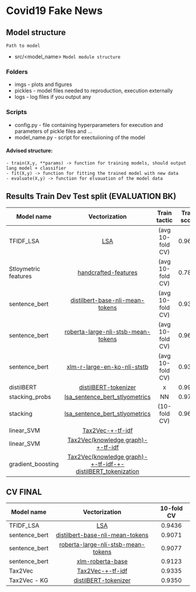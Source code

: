 # Covid19 Fake News


## Model structure
`` Path to model ``
- src/<model_name>
`` Model module structure ``
### Folders
- imgs - plots and figures
- pickles - model files needed to reproduction, execution externally
- logs - log files if you output any
### Scripts
- config.py - file containing hyperparameters for execution and parameters of pickle files and ... 
- model_name.py - script for exectuiioning of the model

#### Advised structure: 
    - train(X,y, **params) -> function for training models, should output lang model + classifier
    - fit(X,y) -> function for fitting the trained model with new data
    - evaluate(X,y) -> function for elvauation of the model data

## Results Train Dev Test split (EVALUATION BK)

| Model name   |      Vectorization      |   Train tactic | Train score | DEV score |  Test Score |
|----------|:-------------:|:------:|:------:|:------:|:------:|
| TFIDF_LSA |  [LSA](./src/lsa_baseline/README.md) | (avg 10-fold CV) |  0.9658 | 0.9302 | 0.9281 |
| Stloymetric features | [handcrafted-features](./src/statistical_baseline/README.md) | (avg 10-fold CV) | 0.7861 | 0.7903 | 0.7805 |
| sentence_bert | [distilbert-base-nli-mean-tokens](./src/sentence_bert/sentence_transformers/README.md) |   (avg 10-fold CV) | 0.9365 | 0.9124 | 0.9113 |
| sentence_bert | [roberta-large-nli-stsb-mean-tokens](./src/sentence_bert/sentence_transformers/README.md) |   (avg 10-fold CV) | 0.9623 | 0.9184 | 0.9142 |
| sentence_bert | [xlm-r-large-en-ko-nli-ststb](./src/sentence_bert/sentence_transformers/README.md) |   (avg 10-fold CV) |0.9376 | 0.9226 | 0.9124 |
| distilBERT | [distilBERT-tokenizer](./src/distilBERT/README.md) |  x  | 0.9933 | 0.9807 | 0.9708
| stacking_probs | [lsa_sentence_bert_stlyometrics](./src/sentence_bert/stacking) |  NN | 0.9710 | 0.9380 | 0.9390 |
| stacking | [lsa_sentence_bert_stlyometrics](./src/sentence_bert/stacking) | (10-fold CV) | 0.9695 | 0.9445 | 0.9425 |
| linear_SVM | [Tax2Vec-+-tf-idf](./src/tax2vec/README.md) |  |  | 0.94 | 0.92 |
| linear_SVM | [Tax2Vec(knowledge graph)-+-tf-idf](./src/tax2vec_knowledge_graphs/README.md) |  |  | 0.93 | 0.93 |
| gradient_boosting | [Tax2Vec(knowledge graph)-+-tf-idf-+-distilBERT_tokenization](.) |  |  | 0.94 | 0.92 |


## CV FINAL

| Model name   |      Vectorization      |  10-fold CV  |
|----------|:-------------:|:------:|
| TFIDF_LSA |  [LSA](./src/lsa_baseline/README.md) |   0.9436  |
| sentence_bert | [distilbert-base-nli-mean-tokens](./src/sentence_bert/sentence_transformers/README.md) |0.9071  |
| sentence_bert | [roberta-large-nli-stsb-mean-tokens](./src/sentence_bert/sentence_transformers/README.md) | 0.9077  |
| sentence_bert | [xlm-roberta-base](./src/sentence_bert/sentence_transformers/README.md) | 0.9123 |
| Tax2Vec | [Tax2Vec-+-tf-idf](./src/tax2vec/README.md) | 0.9335 |  
| Tax2Vec - KG | [distilBERT-tokenizer](./src/distilBERT/README.md) | 0.9350 |  

<!---

## Current results

| Model name   |      Vectorization      |  Train score | Validation Score |
|----------|:-------------:|:------:|------:|
| TFIDF_LSA |  [LSA](./src/lsa_baseline/README.md) | 0.944 (avg 10-fold CV)  | 0.931 |
| Stloymetric features | [handcrafted-features](./src/statistical_baseline/README.md) |    0.787 |0.803 |
| sentence_bert | [distilbert-base-nli-mean-tokens](./src/sentence_bert/sentence_transformers/README.md) | 0.949 |  0.912 |
| sentence_bert | [roberta-large-nli-stsb-mean-tokens](./src/sentence_bert/sentence_transformers/README.md) | 0.953 |  0.919 |
| sentence_bert | [xlm-roberta-base](./src/sentence_bert/sentence_transformers/README.md) | 0.959 |  0.906 |
| linear_SVM | [Tax2Vec-+-tf-idf](./src/tax2vec/README.md) |     | 0.949 |  
| distilBERT | [distilBERT-tokenizer](./src/distilBERT/README.md) | 0.978 |  |  


## Results Train Dev Test split.

| Model name   |      Vectorization      |  Train score | Test score |  Validation Score |
|----------|:-------------:|:------:|:------:|:------:|
| TFIDF_LSA |  [LSA](./src/lsa_baseline/README.md) | 0.92 (avg 10-fold CV) | 0.77 | 0.93 |
| distilBERT | [distilBERT-tokenizer](./src/distilBERT/README.md) |  | 0.97 | 0.98 | 
| linear_SVM | [Tax2Vec-+-tf-idf](./src/tax2vec/README.md) |    | 0.92 | 0.94 |
| linear_SVM | [Tax2Vec(knowledge graph)-+-tf-idf](./src/tax2vec_knowledge_graphs/README.md) |    | 0.93 | 0.93 |
| gradient_boosting | [Tax2Vec(knowledge graph)-+-tf-idf-+-distilBERT_tokenization](.) |    | 0.92 | 0.94 |
-->

